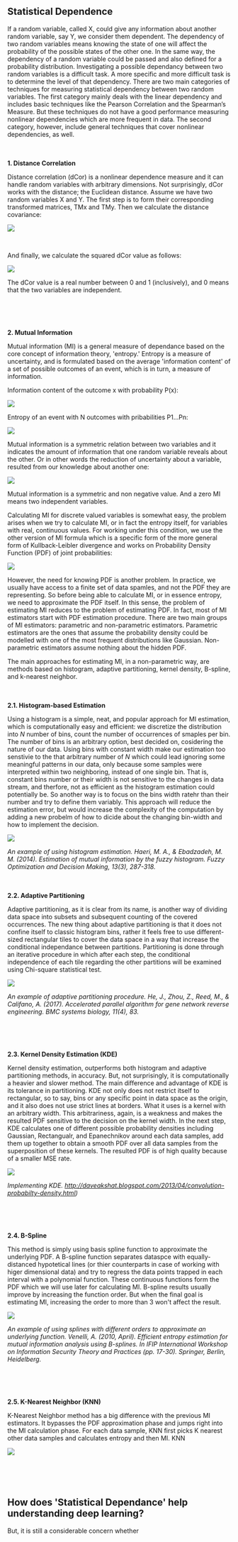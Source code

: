 Statistical Dependence
----------------------
If a random variable, called X, could give any information about another random variable, say Y, we consider them dependent. The dependency of two random variables means knowing the state of one will affect the probability of the possible states of the other one. In the same way, the dependency of a random variable could be passed and also defined for a probability distribution.
Investigating a possible dependancy between two random variables is a difficult task. A more specific and more difficult task is to determine the level of that dependency. There are two main categories of techniques for measuring statistical dependency between two random variables. The first category mainly deals with the linear dependency and includes basic techniques like the Pearson Correlation and the Spearman’s Measure. But these techniques do not have a good performance measuring nonlinear dependencies which are more frequent in data.
The second category, however, include general techniques that cover nonlinear dependencies, as well.
</br> 
</br> 
</br> 

**1. Distance Correlation**

Distance correlation (dCor) is a nonlinear dependence measure and it can handle random variables with arbitrary dimensions. Not surprisingly, dCor works with the distance; the Euclidean distance. Assume we have two random variables X and Y. The first step is to form their corresponding transformed matrices, TMx and TMy. Then we calculate the distance covariance:

![](https://user-images.githubusercontent.com/27868570/51983505-1ad0d280-2499-11e9-9890-bfaf186753c3.png)

</br> 

And finally, we calculate the squared dCor value as follows:

![](https://user-images.githubusercontent.com/27868570/51983850-0e00ae80-249a-11e9-9751-908f8e677a49.png)
</br> 


The dCor value is a real number between 0 and 1 (inclusively), and 0 means that the two variables are independent.

</br> 
</br> 
</br> 

**2. Mutual Information**

Mutual information (MI) is a general measure of dependance based on the core concept of information theory, 'entropy.' Entropy is a measure of uncertainty, and is formulated based on the average 'information content' of a set of possible outcomes of an event, which is in turn, a measure of information.

Information content of the outcome x with probability P(x):

![](https://user-images.githubusercontent.com/27868570/52379671-6c65f800-2a6b-11e9-97b2-0dd7e05b510c.png)
</br> 


Entropy of an event with N outcomes with pribabilities P1...Pn:

![](https://user-images.githubusercontent.com/27868570/52380294-87396c00-2a6d-11e9-8d82-acba394783db.png)
</br> 

Mutual information is a symmetric relation between two variables and it indicates the amount of information that one random variable reveals about the other. Or in other words the reduction of uncertainty about a variable, resulted from our knowledge about another one:

![](https://user-images.githubusercontent.com/27868570/52527839-a0d9ee00-2ccf-11e9-9d48-e29b53a1f688.png)


Mutual information is a symmetric and non negative value. And a zero MI means two independent variables.
</br> 



Calculating MI for discrete valued variables is somewhat easy, the problem arises when we try to calculate MI, or in fact the entropy itself, for variables with real, continuous values. For working under this condition, we use the other version of MI formula which is a specific form of the more general form of Kullback-Leibler divergence and works on Probability Density Function (PDF) of joint probabilities:

![](https://user-images.githubusercontent.com/27868570/52519670-42752700-2c5f-11e9-97f6-7630757d8bff.png)
</br> 

 
However, the need for knowing PDF is another problem. In practice, we usually have access to a finite set of data spamles, and not the PDF they are representing. So before being able to calculate MI, or in essence entropy, we need to approximate the PDF itself. In this sense, the problem of estimating MI reduces to the problem of estimating PDF. In fact, most of MI estimators start with PDF estimation procedure. There are two main groups of MI estimators: parametric and non-parametric estimators. Parametric estimators are the ones that assume the probability density could be modelled with one of the most frequent distributions like Gaussian. Non-parametric estimators assume nothing about the hidden PDF.

The main approaches for estimating MI, in a non-parametric way, are methods based on histogram, adaptive partitioning, kernel density, B-spline, and k-nearest neighbor.
</br> 
</br> 
</br> 

**2.1. Histogram-based Estimation**

Using a histogram is a simple, neat, and popular approach for MI estimation, which is computationally easy and efficient: we discretize the distribution into *N* number of bins, count the number of occurrences of smaples per bin. The number of bins is an arbitrary option, best decided on, cosidering the nature of our data. Using bins with constant width make our estimation too senstivie to the that arbitrary number of *N* which could lead ignoring some meaningful patterns in our data, only because some samples were interpreted within two neighboring, instead of one single bin. That is, constant bins number or their width is not sensitive to the changes in data stream, and therfore, not as efficient as the histogram estimation could potentially be. So another way is to focus on the bins width ratehr than their number and try to define them variably. This approach will reduce the estimation error, but would increase the complexity of the computation by adding a new probelm of how to dicide about the changing bin-width and how to implement the decision.

![](https://media.springernature.com/original/springer-static/image/art%3A10.1007%2Fs10700-014-9178-0/MediaObjects/10700_2014_9178_Fig10_HTML.gif)

*An example of using histogram estimation. Haeri, M. A., & Ebadzadeh, M. M. (2014). Estimation of mutual information by the fuzzy histogram. Fuzzy Optimization and Decision Making, 13(3), 287-318.*
</br> 
</br> 
</br> 


**2.2. Adaptive Partitioning**

Adaptive partitioning, as it is clear from its name, is another way of dividing data space into subsets and subsequent counting of the covered occurrences. The new thing about adaptive partitioning is that it does not confine itself to classic histogram bins, rather it feels free to use different-sized rectangular tiles to cover the data space in a way that increase the conditional independance between partitions. Partitioning is done through an iterative procedure in which after each step, the conditional independence of each tile regarding the other partitions will be examined using Chi-square statistical test.

![](https://media.springernature.com/full/springer-static/image/art%3A10.1186%2Fs12918-017-0458-5/MediaObjects/12918_2017_458_Fig1_HTML.gif)

*An example of adaptive partitioning procedure. He, J., Zhou, Z., Reed, M., & Califano, A. (2017). Accelerated parallel algorithm for gene network reverse engineering. BMC systems biology, 11(4), 83.*

</br> 
</br> 
</br> 

**2.3. Kernel Density Estimation (KDE)**

Kernel density estimation, outperforms both histogram and adaptive partitioning methods, in accuracy. But, not surprisingly, it is computationally a heavier and slower method. The main difference and advantage of KDE is its tolerance in partitioning. KDE not only does not restrict itself to rectangular, so to say, bins or any specific point in data space as the origin, and it also does not use strict lines at borders. What it uses is a kernel with an arbitrary width. This arbitrariness, again, is a weakness and makes the resulted PDF sensitive to the decision on the kernel width.
In the next step, KDE calculates one of different possible probability densities including Gaussian, Rectangualr, and Epanechnikov around each data samples, add them up together to obtain a smooth PDF over all data samples from the superposition of these kernels. The resulted PDF is of high quality because of a smaller MSE rate.

![](http://4.bp.blogspot.com/-WIaKAWGI5eY/UVl2EufeQLI/AAAAAAAAAPQ/OocN9rEiCh0/s1600/KDEWIKI.png)

*Implementing KDE. http://daveakshat.blogspot.com/2013/04/convolution-probabilty-density.html)*

</br> 
</br> 
</br> 


**2.4. B-Spline**

This method is simply using basis spline function to approximate the underlying PDF. A B-spline function separates dataspce with equally-distanced hypotetical lines (or thier counterparts in case of working with higer dimensional data) and try to regress the data points trapped in each interval with a polynomial function. These continuous functions form the PDF which we will use later for calculating MI. B-spline results usually improve by increasing the function order. But when the final goal is estimating MI, increasing the order to more than 3 won't affect the result.

![](https://user-images.githubusercontent.com/27868570/54483438-24e53f80-4853-11e9-98f4-6bafe037fd64.png)

*An example of using splines with different orders to approximate an underlying function. Venelli, A. (2010, April). Efficient entropy estimation for mutual information analysis using B-splines. In IFIP International Workshop on Information Security Theory and Practices (pp. 17-30). Springer, Berlin, Heidelberg.*

</br> 
</br> 
</br> 

**2.5. K-Nearest Neighbor (KNN)**

K-Nearest Neighbor method has a big difference with the previous MI estimators. It bypasses the PDF approximation phase and jumps right into the MI calculation phase. For each data sample, KNN first picks K nearest other data samples and calculates entropy and then MI. KNN 

![](https://user-images.githubusercontent.com/27868570/54495665-34fa2f00-48e6-11e9-8830-b32725f997ba.png) 

</br> 
</br> 
</br> 



How does 'Statistical Dependance' help understanding deep learning?
-------------------------------------------------------------------------------- 


But, it is still a considerable concern whether 
